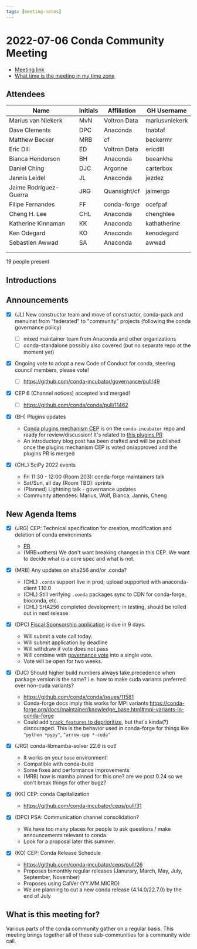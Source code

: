 ```yaml
---
tags: [meeting-notes]
---
```

# 2022-07-06 Conda Community Meeting

* [Meeting link](https://zoom.us/j/9138593505?pwd=SWh3dE1IK05LV01Qa0FJZ1ZpMzJLZz09)
* [What time is the meeting in my time zone](https://arewemeetingyet.com/UTC/2022-07-06/17:00/b/Conda%20community%20meeting)

## Attendees

| Name                     | Initials | Affiliation   | GH Username        |
| -------------------------| -------- | ------------- | ------------------ |
| Marius van Niekerk       | MvN      | Voltron Data  | mariusvniekerk     |
| Dave Clements            | DPC      | Anaconda      | tnabtaf            |
| Matthew Becker           | MRB      | cf            | beckermr           |
| Eric Dill                | ED       | Voltron Data  | ericdill           |
| Bianca Henderson         | BH       | Anaconda      | beeankha           |
| Daniel Ching             | DJC      | Argonne       | carterbox          |
| Jannis Leidel            | JL       | Anaconda      | jezdez             |
| Jaime Rodríguez-Guerra   | JRG      | Quansight/cf  | jaimergp           |
| Filipe Fernandes         | FF       | conda-forge   | ocefpaf            |
| Cheng H. Lee             | CHL      | Anaconda      | chenghlee          |
| Katherine Kinnaman       | KK       | Anaconda      | kathatherine       |
| Ken Odegard              | KO       | Anaconda      | kenodegard         |
| Sebastien Awwad          | SA       | Anaconda      | awwad              |
| | | | |
| | | | |


19 people present


## Introductions


## Announcements

- [x] (JL) New constructor team and move of constructor, conda-pack and menuinst from "federated" to "community" projects (following the conda governance policy)
    - [ ] mixed maintainer team from Anaconda and other organizations
    - [ ] conda-standalone possibly also covered (but no separate repo at the moment yet) 

- [x] Ongoing vote to adopt a new Code of Conduct for conda, steering council members, please vote!
    - [ ] https://github.com/conda-incubator/governance/pull/49

- [x] CEP 6 (Channel notices) accepted and merged!
    - [ ] https://github.com/conda/conda/pull/11462

- [x] (BH) Plugins updates
    -  [Conda plugins mechanism CEP](https://github.com/conda-incubator/ceps/pull/32/files?short_path=f0e66da#diff-f0e66dabb51091adcea87317af330c0bdca833ee855341d963e6d634fe3179d6) is on the `conda-incubator` repo and ready for review/discussion! It's related to [this plugins PR](https://github.com/conda/conda/pull/11435)
    -  An introductory blog post has been drafted and will be published once the plugins mechanism CEP is voted on/approved and the plugins PR is merged

- [x] (CHL) SciPy 2022 events
    - Fri 11:30 - 12:00 (Room 203): conda-forge maintainers talk
    - Sat/Sun, all day (Room TBD): sprints
    - (Planned) Lightning talk - governance updates
    - Community attendees: Marius, Wolf, Bianca, Jannis, Cheng


## New Agenda Items

- [x] (JRG) CEP: Technical specification for creation, modification and deletion of conda environments
    - [PR](https://github.com/conda-incubator/ceps/pull/29)
    - (MRB+others) We don't want breaking changes in this CEP. We want to decide what is a core spec and what is not. 

- [x] (MRB) Any updates on sha256 and/or .conda?
    - (CHL) `.conda` support live in prod; upload supported with anaconda-client 1.10.0
    - (CHL) Still verifying `.conda` packages sync to CDN for conda-forge, bioconda, etc.
    - (CHL) SHA256 completed development; in testing, should be rolled out in next release

- [x] (DPC) [Fiscal Sponsorship application](https://github.com/conda-incubator/governance/issues/54) is due in 9 days.
    - Will submit a vote call today.
    - Will submit application by deadline
    - Will withdraw if vote does not pass
    - Will combine with [governance vote](https://github.com/conda-incubator/governance/pull/51) into a single vote.
    - Vote will be open for two weeks.

- [x] (DJC) Should higher build numbers always take precedence when package version is the same? i.e. how to make cuda variants preferred over non-cuda variants?
    - https://github.com/conda/conda/issues/11581
    - Conda-forge docs imply this works for MPI variants https://conda-forge.org/docs/maintainer/knowledge_base.html#mpi-variants-in-conda-forge
    - Could add [`track_features` to deprioritize](https://docs.conda.io/projects/conda-build/en/latest/resources/define-metadata.html#track-features), but that's kinda(?) discouraged.  This is the behavior used in conda-forge for things like `"python *pypy"`, `"arrow-cpp *-cuda"`

- [x] (JRG) conda-libmamba-solver 22.6 is out!
    - It works on your `base` environment!
    - Compatible with conda-build
    - Some fixes and performance improvements
    - (MRB) how is mamba pinned for this one? are we post 0.24 so we don't break things for other bugz?

- [x] (KK) CEP: conda Capitalization
    - https://github.com/conda-incubator/ceps/pull/31

- [x] (DPC) PSA: Communication channel consolidation?
    - We have too many places for people to ask questions / make announcements relevant to conda.
    - Look for a proposal later this summer.

- [x] (KO) CEP: Conda Release Schedule
    - https://github.com/conda-incubator/ceps/pull/26
    - Proposes bimonthly regular releases (Janurary, March, May, July, September, November)
    - Proposes using CalVer (YY.MM.MICRO)
    - We are planning to cut a new conda release (4.14.0/22.7.0) by the end of July


## What is this meeting for?

Various parts of the conda community gather on a regular basis.  This meeting brings together all of these sub-communities for a community wide call.